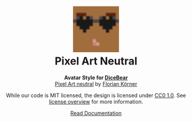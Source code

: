 <h1 align="center"><img src="./tests/svg/0.svg" width="124" /> <br />Pixel Art Neutral</h1>
<p align="center">
  <strong>Avatar Style for <a href="https://dicebear.com/">DiceBear</a></strong><br />
  <a href="https://dicebear.com">Pixel Art neutral</a>
  by <a href="https://dicebear.com">Florian Körner</a>
</p>

<p align="center">
  While our code is MIT licensed, the design is licensed under
  <a href="https://creativecommons.org/licenses/zero/1.0/">CC0 1.0</a>.
  See <a href="https://dicebear.com/licenses">license overview</a> for more information.
</p>

<p align="center">
  <a href="https://dicebear.com/styles/pixel-art-neutral">
    Read Documentation
  </a>
</p>
